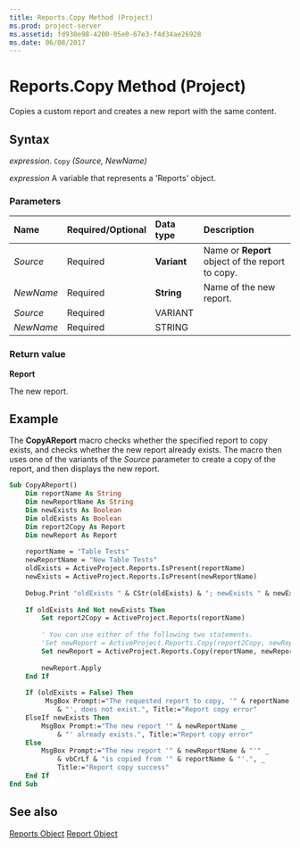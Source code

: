 ```yaml
---
title: Reports.Copy Method (Project)
ms.prod: project-server
ms.assetid: fd930e98-4200-05e0-67e3-f4d34ae26928
ms.date: 06/08/2017
---
```



# Reports.Copy Method (Project)
Copies a custom report and creates a new report with the same content.

## Syntax

 _expression_. `Copy` _(Source,_ _NewName)_

 _expression_ A variable that represents a 'Reports' object.


### Parameters



|**Name**|**Required/Optional**|**Data type**|**Description**|
|:-----|:-----|:-----|:-----|
| _Source_|Required|**Variant**|Name or  **Report** object of the report to copy.|
| _NewName_|Required|**String**|Name of the new report.|
| _Source_|Required|VARIANT||
| _NewName_|Required|STRING||

### Return value

 **Report**

The new report.


## Example

The  **CopyAReport** macro checks whether the specified report to copy exists, and checks whether the new report already exists. The macro then uses one of the variants of the _Source_ parameter to create a copy of the report, and then displays the new report.


```vb
Sub CopyAReport()
    Dim reportName As String
    Dim newReportName As String
    Dim newExists As Boolean
    Dim oldExists As Boolean
    Dim report2Copy As Report
    Dim newReport As Report
    
    reportName = "Table Tests"
    newReportName = "New Table Tests"
    oldExists = ActiveProject.Reports.IsPresent(reportName)
    newExists = ActiveProject.Reports.IsPresent(newReportName)
    
    Debug.Print "oldExists " & CStr(oldExists) & "; newExists " & newExists
    
    If oldExists And Not newExists Then
        Set report2Copy = ActiveProject.Reports(reportName)
        
        ' You can use either of the following two statements.
        'Set newReport = ActiveProject.Reports.Copy(report2Copy, newReportName)
        Set newReport = ActiveProject.Reports.Copy(reportName, newReportName)
       
        newReport.Apply
    End If
    
    If (oldExists = False) Then
         MsgBox Prompt:="The requested report to copy, '" & reportName _
            & "', does not exist.", Title:="Report copy error"
    ElseIf newExists Then
        MsgBox Prompt:="The new report '" & newReportName _
            & "' already exists.", Title:="Report copy error"
    Else
        MsgBox Prompt:="The new report '" & newReportName & "'" _
            & vbCrLf & "is copied from '" & reportName & "'.", _
            Title:="Report copy success"
    End If
End Sub
```


## See also


[Reports Object](Project.reports.md)
[Report Object](Project.report.md)
